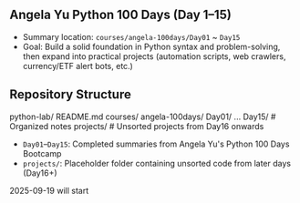 ## Angela Yu Python 100 Days (Day 1–15)
- Summary location: `courses/angela-100days/Day01` ~ `Day15`
- Goal: Build a solid foundation in Python syntax and problem-solving, then expand into practical projects (automation scripts, web crawlers, currency/ETF alert bots, etc.)

## Repository Structure

python-lab/
README.md
courses/
angela-100days/
Day01/ ... Day15/ # Organized notes
projects/ # Unsorted projects from Day16 onwards

- `Day01`–`Day15`: Completed summaries from Angela Yu's Python 100 Days Bootcamp  
- `projects/`: Placeholder folder containing unsorted code from later days (Day16+)  

2025-09-19 will start